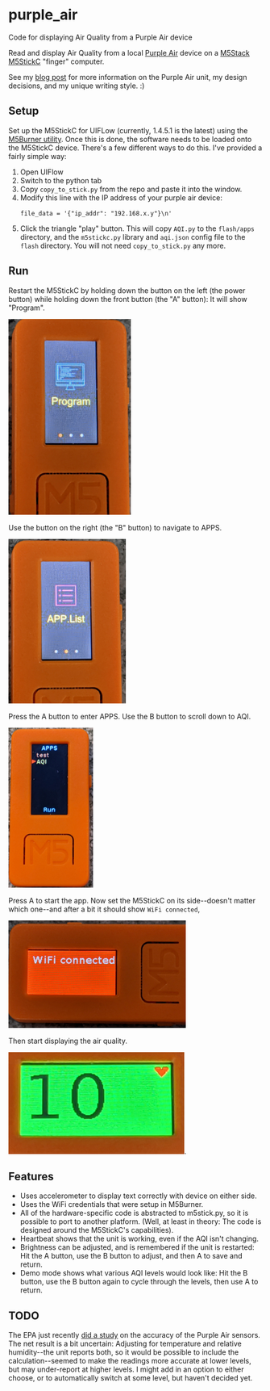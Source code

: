 # purple_air
Code for displaying Air Quality from a Purple Air device

Read and display Air Quality from a local [Purple Air](
https://www.purpleair.com/) device on a [M5Stack M5StickC](
https://m5stack.com/products/stick-c) "finger" computer.

See my [blog post](
https://seeingclaarly.blogspot.com/2020/05/seeing-airquality.html) for more
information on the Purple Air unit, my design decisions, and my unique
writing style. :)

## Setup

Set up the M5StickC for UIFLow (currently, 1.4.5.1 is the latest) using the
[M5Burner utility](https://m5stack.com/pages/download). Once this is done, the
software needs to be loaded onto the M5StickC device. There's a few different
ways to do this. I've provided a fairly simple way:

1. Open UIFlow
1. Switch to the python tab
1. Copy `copy_to_stick.py` from the repo and paste it into the window.
1. Modify this line with the IP address of your purple air device:
   ```
   file_data = '{"ip_addr": "192.168.x.y"}\n'
   ```
1. Click the triangle "play" button. This will copy `AQI.py` to the `flash/apps`
directory, and the `m5stickc.py` library and `aqi.json` config file to the
`flash` directory. You will not need `copy_to_stick.py` any more.

## Run

Restart the M5StickC by holding down the button on the left (the power button)
while holding down the front button (the "A" button): It will show "Program".

![Program screen](images/program.jpg)

Use the button on the right (the "B" button) to navigate to APPS.

![APPS screen](images/app_list.jpg) 

Press the A button to enter APPS. Use the B button to
scroll down to AQI.

![Run AQI](images/run.jpg)

Press A to start the app. Now set the M5StickC on its
side--doesn't matter which one--and after a bit it should show
`WiFi connected`,

![WiFi connected](images/wifi_connected.jpg)

Then start displaying the air quality.

![Air Quality with heart](images/you_gotta_have_heart.jpg).

## Features

- Uses accelerometer to display text correctly with device on either side.
- Uses the WiFi credentials that were setup in M5Burner.
- All of the hardware-specific code is abstracted to m5stick.py, so it is
  possible to port to another platform. (Well, at least in theory: The
  code is designed around the M5StickC's capabilities).
- Heartbeat shows that the unit is working, even if the AQI isn't changing.
- Brightness can be adjusted, and is remembered if the unit is restarted: Hit
  the A button, use the B button to adjust, and then A to save and return.
- Demo mode shows what various AQI levels would look like: Hit the B button,
  use the B button again to cycle through the levels, then use A to return.

## TODO

The EPA just recently [did a study](
https://cfpub.epa.gov/si/si_public_record_report.cfm?Lab=CEMM&dirEntryId=348236)
on the accuracy of the Purple Air sensors. The net result is a bit uncertain:
Adjusting for temperature and relative humidity--the unit reports both, so it
would be possible to include the calculation--seemed to make the readings
more accurate at lower levels, but may under-report at higher levels.
I might add in an option to either choose, or to automatically switch at some
level, but haven't decided yet.


